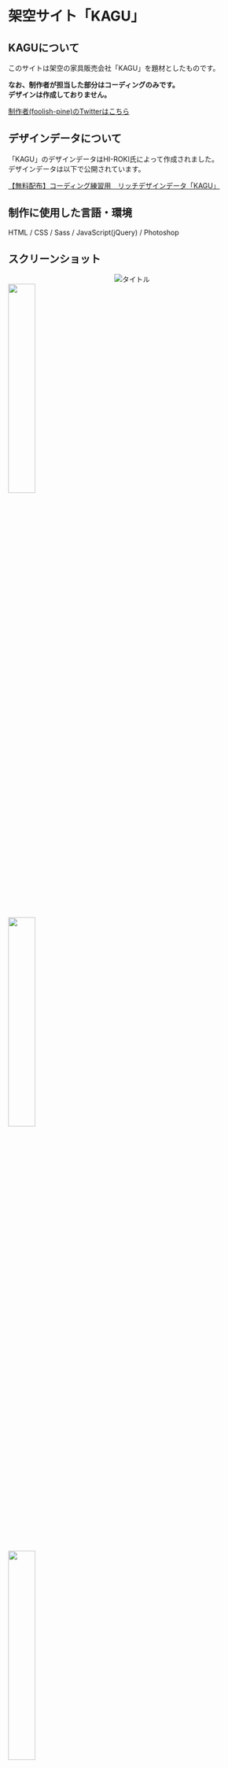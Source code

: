 # 架空サイト「KAGU」

## KAGUについて
このサイトは架空の家具販売会社「KAGU」を題材としたものです。<br>

**なお、制作者が担当した部分はコーディングのみです。<br>
デザインは作成しておりません。**

[制作者(foolish-pine)のTwitterはこちら](https://twitter.com/foolish_pine)

## デザインデータについて
「KAGU」のデザインデータはHI-ROKI氏によって作成されました。<br>
デザインデータは以下で公開されています。<br>

[【無料配布】コーディング練習用　リッチデザインデータ「KAGU」](https://note.com/hi_roki/n/nb0c5f24f9107)

## 制作に使用した言語・環境
HTML / CSS / Sass / JavaScript(jQuery) / Photoshop

## スクリーンショット
<div align="center">
<img src="https://github.com/foolish-pine/KAGU/blob/master/image/KAGU_pc.png?raw=true alt="属性" title="タイトル"　width="33%"><br>
</div>
<img src="https://github.com/foolish-pine/KAGU/blob/master/image/KAGU_pc.png?raw=true" width="33%"><br>
<img src="https://github.com/foolish-pine/KAGU/blob/master/image/KAGU_tab.png?raw=true" width="33%"><br>
<img src="https://github.com/foolish-pine/KAGU/blob/master/image/KAGU_sp.png?raw=true" width="33%">

